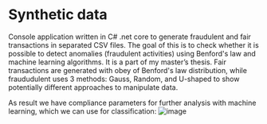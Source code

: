 # Synthetic data

Console application written in C# .net core to generate fraudulent and fair transactions in separated CSV files. The goal of this is to check whether it is possible to detect anomalies (fraudulent activities) using Benford's law and machine learning algorithms. It is a part of my master’s thesis. Fair transactions are generated with obey of Benford's law distribution, while fraududulent uses 3 methods: Gauss, Random, and U-shaped to show potentially different approaches to manipulate data.

As result we have compliance parameters for further analysis with machine learning, which we can use for classification:
![image](https://user-images.githubusercontent.com/37092171/142734675-a00b8a50-877e-4a5b-94f6-604ac6fd3f26.png)
